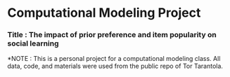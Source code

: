 # Computational Modeling Project

### Title : The impact of prior preference and item popularity on social learning

*NOTE : This is a personal project for a computational modeling class. All data, code, and materials were used from the public repo of Tor Tarantola.
